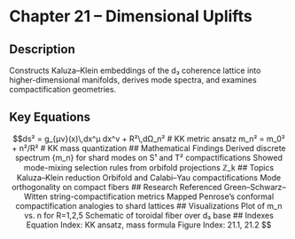 # Chapter 21 – Dimensional Uplifts

## Description  
Constructs Kaluza–Klein embeddings of the d₃ coherence lattice into higher-dimensional manifolds, derives mode spectra, and examines compactification geometries.

## Key Equations
```math
ds² = g_{μν}(x)\,dx^μ dx^ν + R²\,dΩ_n²      # KK metric ansatz  
m_n² = m_0² + n²/R²                        # KK mass quantization

## Mathematical Findings
Derived discrete spectrum {m_n} for shard modes on S¹ and T² compactifications

Showed mode-mixing selection rules from orbifold projections ℤ_k

## Topics
Kaluza–Klein reduction

Orbifold and Calabi–Yau compactifications

Mode orthogonality on compact fibers

## Research
Referenced Green–Schwarz–Witten string-compactification metrics

Mapped Penrose’s conformal compactification analogies to shard lattices

## Visualizations
Plot of m_n vs. n for R=1,2,5

Schematic of toroidal fiber over d₃ base

## Indexes
Equation Index: KK ansatz, mass formula

Figure Index: 21.1, 21.2

